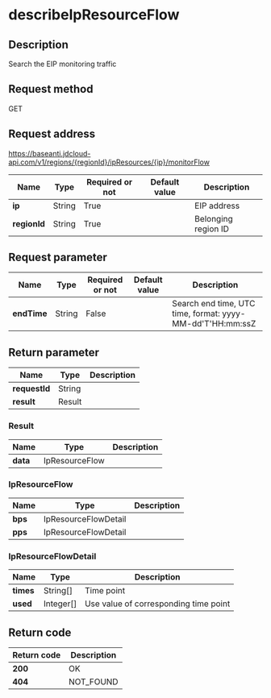 # describeIpResourceFlow


## Description
Search the EIP monitoring traffic

## Request method
GET

## Request address
https://baseanti.jdcloud-api.com/v1/regions/{regionId}/ipResources/{ip}/monitorFlow

|Name|Type|Required or not|Default value|Description|
|---|---|---|---|---|
|**ip**|String|True||EIP address|
|**regionId**|String|True||Belonging region ID|

## Request parameter
|Name|Type|Required or not|Default value|Description|
|---|---|---|---|---|
|**endTime**|String|False||Search end time, UTC time, format: yyyy-MM-dd'T'HH:mm:ssZ|


## Return parameter
|Name|Type|Description|
|---|---|---|
|**requestId**|String||
|**result**|Result||


### <a name="Result">Result</a>
|Name|Type|Description|
|---|---|---|
|**data**|IpResourceFlow||
### <a name="IpResourceFlow">IpResourceFlow</a>
|Name|Type|Description|
|---|---|---|
|**bps**|IpResourceFlowDetail||
|**pps**|IpResourceFlowDetail||
### <a name="IpResourceFlowDetail">IpResourceFlowDetail</a>
|Name|Type|Description|
|---|---|---|
|**times**|String[]|Time point|
|**used**|Integer[]|Use value of corresponding time point|

## Return code
|Return code|Description|
|---|---|
|**200**|OK|
|**404**|NOT_FOUND|
